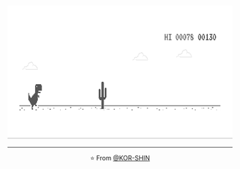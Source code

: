 
<!--
**KOR-SHIN/KOR-SHIN** is a ✨ _special_ ✨ repository because its `README.md` (this file) appears on your GitHub profile.

Here are some ideas to get you started:

- 🔭 I’m currently working on ...
- 🌱 I’m currently learning ...
- 👯 I’m looking to collaborate on ...
- 🤔 I’m looking for help with ...
- 💬 Ask me about ...
- 📫 How to reach me: ...
- 😄 Pronouns: ...
- ⚡ Fun fact: ...
-->
<p align="center">
  <img src="https://github.com/KOR-SHIN/KOR-SHIN/blob/master/dino.gif" width="600" height="300" />
</p>

------------
<p align="center">⭐️ From <a href="https://github.com/kor-shin">@KOR-SHIN</a></p>
